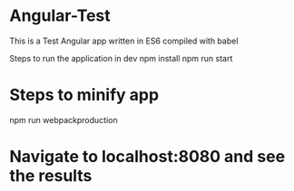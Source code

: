 
# Angular-Test
This is a Test Angular app written in ES6 compiled with babel

Steps to run the application in dev
npm install 
npm run start

# Steps to minify app
npm run webpackproduction

# Navigate to localhost:8080 and see the results


